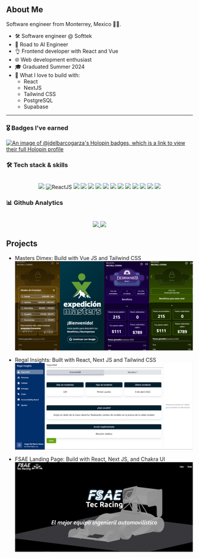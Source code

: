 <!-- <p align="center">
  <a href="#"><img src="https://github.com/Jdelbarcogarza/Jdelbarcogarza/blob/main/brand%20name.png"</img></a>
</p>
<br> -->

<!--## Hey there! <img src="https://raw.githubusercontent.com/MartinHeinz/MartinHeinz/master/wave.gif" width="30px">-->
<!--<p align="center"><img src="https://komarev.com/ghpvc/?username=Jdelbarcogarza&color=brightgreen&label=PROFILE+VIEWS"></img></p>-->

## About Me 


Software engineer from Monterrey, Mexico 🤠🌵.

- 🛠️ Software engineer @ Softtek
- 🎯 Road to AI Engineer
- 👌 Frontend developer with React and Vue
- 🌐 Web development enthusiast
- 🎓 Graduated Summer 2024
- 🚧 What I love to build with: 
  - React
  - NextJS
  - Tailwind CSS
  - PostgreSQL
  - Supabase
---
### 🎖️ Badges I've earned
[![An image of @jdelbarcogarza's Holopin badges, which is a link to view their full Holopin profile](https://holopin.me/jdelbarcogarza)](https://holopin.io/@jdelbarcogarza)

### 🛠️ Tech stack & skills 
<br>
<div align="center">
  
  <!-- TODO: Add alt text -->
  
  <!--  Javascript  -->
  <img src="https://img.shields.io/badge/Code-TypeScript-informational?style=flat&logo=typescript&logoColor=white&color=2bbc8a" />
<!--  React JS  -->
    <img src="https://img.shields.io/badge/Library-React-informational?style=flat&logo=React&logoColor=white&color=2bbc8a" alt="ReactJS" />
<!--  Next JS  -->
  <img src="https://img.shields.io/badge/Framework-Next.js-informational?style=flat&logo=Next.js&logoColor=white&color=2bbc8a" />
  
  <!-- Vue JS  -->
  <img src="https://img.shields.io/badge/Library-Vue-informational?style=flat&logo=vue.js&logoColor=white&color=2bbc8a" />
  
  <!--  Chakra UI  -->
  <img src="https://img.shields.io/badge/Library-Chakra UI-informational?style=flat&logo=chakraui&logoColor=white&color=2bbc8a" />

  <!--  Tailwind CSS  -->
  <img src="https://img.shields.io/badge/Library-Tailwind CSS-informational?style=flat&logo=tailwindcss&logoColor=white&color=2bbc8a" />

  
  
<!-- HTML -->
  <img src="https://img.shields.io/badge/Code-HTML-informational?style=flat&logo=html5&logoColor=white&color=2bbc8a" />
<!--  CSS  -->
  <img src="https://img.shields.io/badge/Code-CSS-informational?style=flat&logo=css3&logoColor=white&color=2bbc8a" />
  
  <!--  Python  -->
  <img src="https://img.shields.io/badge/Code-Python-informational?style=flat&logo=python&logoColor=white&color=2bbc8a" />
  
<!--  Git  -->
  <img src="https://img.shields.io/badge/Tool-Git-informational?style=flat&logo=git&logoColor=white&color=2bbc8a" />
  
<!--  Github  -->
  <img src="https://img.shields.io/badge/Tool-Github-informational?style=flat&logo=github&logoColor=white&color=2bbc8a" />
<!--  Bash  -->
  <img src="https://img.shields.io/badge/CLI-Bash-informational?style=flat&logo=gnubash&logoColor=white&color=2bbc8a" />
<!--  VS Code  -->
  <img src="https://img.shields.io/badge/Tool-VSCode-informational?style=flat&logo=visualstudiocode&logoColor=white&color=2bbc8a" />
<!--  Markdown  -->
  <img src="https://img.shields.io/badge/Tool-Markdown-informational?style=flat&logo=markdown&logoColor=white&color=2bbc8a" />

  
  
  
</div>


### 📊 Github Analytics

<br>

<div align="center">
<a href="https://github.com/anuraghazra/github-readme-stats">
  <img height="180em" src="https://github-readme-stats.vercel.app/api?username=Jdelbarcogarza&show_icons=true&theme=chartreuse-dark" />

  <img height="180em" src="https://github-readme-stats.vercel.app/api/top-langs/?username=Jdelbarcogarza&layout=compact&theme=chartreuse-dark" />
</a>
  </div>

## Projects

* Masters Dimex: Build with Vue JS and Tailwind CSS
![masters](https://github.com/Jdelbarcogarza/Jdelbarcogarza/blob/main/masters.png)

* Regal Insights: Built with React, Next JS and Tailwind CSS
![regal](https://github.com/Jdelbarcogarza/Jdelbarcogarza/blob/main/security%20dashboard.png)

* FSAE Landing Page: Build with React, Next JS, and Chakra UI
![FSAE](https://github.com/Jdelbarcogarza/Jdelbarcogarza/blob/main/FSAE%20landing%20page.png)
